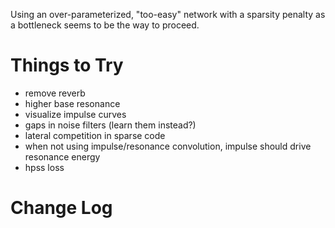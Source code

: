 Using an over-parameterized, "too-easy" network with a sparsity penalty
as a bottleneck seems to be the way to proceed.

# Things to Try

- remove reverb
- higher base resonance
- visualize impulse curves
- gaps in noise filters (learn them instead?)
- lateral competition in sparse code
- when not using impulse/resonance convolution, impulse should drive resonance energy
- hpss loss

# Change Log